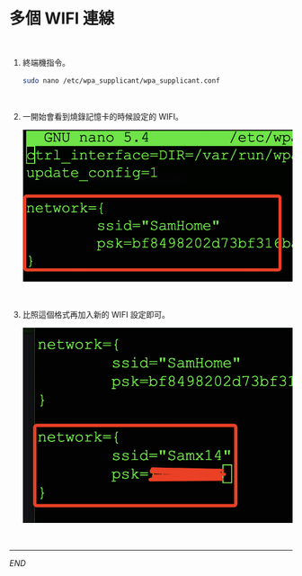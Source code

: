 # 多個 WIFI 連線


<br>

1. 終端機指令。

    ```bash
    sudo nano /etc/wpa_supplicant/wpa_supplicant.conf
    ```

<br>

2. 一開始會看到燒錄記憶卡的時候設定的 WIFI。

    ![](images/img_16.png)

<br>

3. 比照這個格式再加入新的 WIFI 設定即可。

    ![](images/img_18.png)

<br>

---

_END_